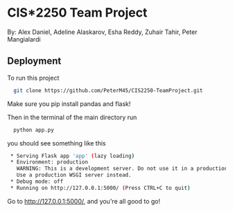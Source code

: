 # CIS\*2250 Team Project

By: Alex Daniel, Adeline Alaskarov, Esha Reddy, Zuhair Tahir, Peter Mangialardi

## Deployment

To run this project

```bash
  git clone https://github.com/PeterM45/CIS2250-TeamProject.git
```

Make sure you pip install pandas and flask!

Then in the terminal of the main directory run

```bash
  python app.py
```

you should see something like this

```bash
 * Serving Flask app 'app' (lazy loading)
 * Environment: production
   WARNING: This is a development server. Do not use it in a production deployment.
   Use a production WSGI server instead.
 * Debug mode: off
 * Running on http://127.0.0.1:5000/ (Press CTRL+C to quit)
```

Go to http://127.0.0.1:5000/, and you're all good to go!
